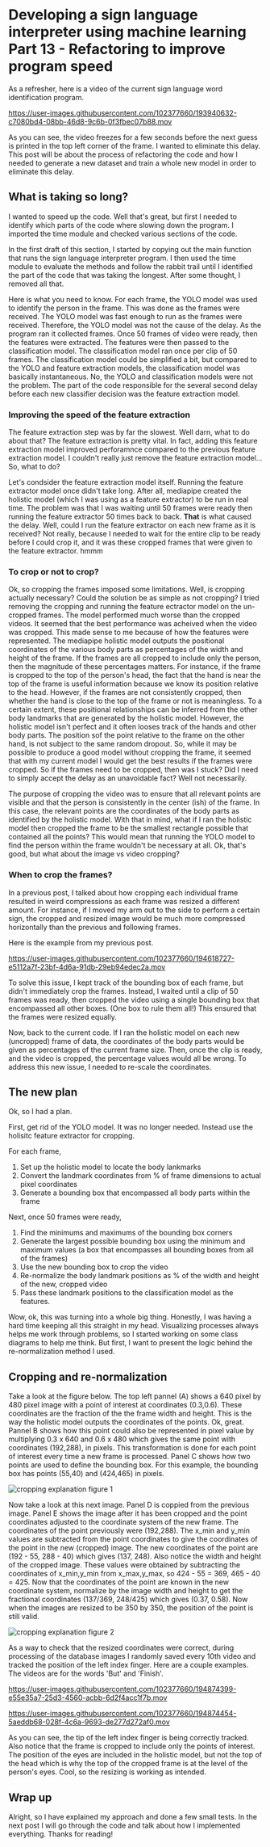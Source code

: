 # Developing a sign language interpreter using machine learning Part 13 - Refactoring to improve program speed

As a refresher, here is a video of the current sign language word identification program. 

https://user-images.githubusercontent.com/102377660/193940632-c7080bd4-08bb-46d8-9c6b-0f3fbec07b88.mov

As you can see, the video freezes for a few seconds before the next guess is printed in the top left corner of the frame. I wanted to eliminate this delay. 
This post will be about the process of refactoring the code and how I needed to generate a new dataset and train a whole new model in order to eliminate this delay. 

## What is taking so long? 

I wanted to speed up the code. Well that's great, but first I needed to identify which parts of the code where slowing down the program. I imported the time module and checked various sections of the code. 

In the first draft of this section, I started by copying out the main function that runs the sign language interpreter program. I then used the time module to evaluate the methods and follow the rabbit trail until I identified the part of the code that was taking the longest. After some thought, I removed all that. 

Here is what you need to know. For each frame, the YOLO model was used to identify the person in the frame. This was done as the frames were received. The YOLO model was fast enough to run as the frames were received. Therefore, the YOLO model was not the cause of the delay. As the program ran it collected frames. Once 50 frames of video were ready, then the features were extracted. The features were then passed to the classification model. The classification model ran once per clip of 50 frames. The classification model could be simplified a bit, but compared to the YOLO and feature extraction models, the classification model was basically instantaneous. No, the YOLO and classification models were not the problem. The part of the code responsible for the several second delay before each new classifier decision was the feature extraction model.

### Improving the speed of the feature extraction

The feature extraction step was by far the slowest. Well darn, what to do about that? The feature extraction is pretty vital. In fact, adding this feature extraction model improved perforamnce compared to the previous feature extraction model. I couldn't really just remove the feature extraction model... So, what to do? 

Let's condsider the feature extraction model itself. Running the feature extractor model once didn't take long. After all, mediapipe created the holistic model (which I was using as a feature extractor) to be run in real time. The problem was that I was waiting until 50 frames were ready then running the feature extractor 50 times back to back. **That** is what caused the delay. Well, could I run the feature extractor on each new frame as it is received? Not really, because I needed to wait for the entire clip to be ready before I could crop it, and it was these cropped frames that were given to the feature extractor. hmmm 

### To crop or not to crop?

Ok, so cropping the frames imposed some limitations. Well, is cropping actually necessary? Could the solution be as simple as not cropping? I tried removing the cropping and running the feature ectractor model on the un-cropped frames. The model performed much worse than the cropped videos. It seemed that the best performance was acheived when the video was cropped. This made sense to me because of how the features were represented. The mediapipe holistic model outputs the positional coordinates of the various body parts as percentages of the width and height of the frame. If the frames are all cropped to include only the person, then the magnitude of these percentages matters. For instance, if the frame is cropped to the top of the person's head, the fact that the hand is near the top of the frame is useful information because we know its position relative to the head. However, if the frames are not consistently cropped, then whether the hand is close to the top of the frame or not is meaningless. To a certain extent, these positional relationships can be inferred from the other body landmarks that are generated by the holistic model. However, the holistic model isn't perfect and it often looses track of the hands and other body parts. The position sof the point relative to the frame on the other hand, is not subject to the same random dropout. So, while it may be possible to produce a good model without cropping the frame, it seemed that with my current model I would get the best results if the frames were cropped. So if the frames need to be cropped, then was I stuck? Did I need to simply accept the delay as an unavoidable fact? Well not necessarily. 

The purpose of cropping the video was to ensure that all relevant points are visible and that the person is consistently in the center (ish) of the frame. 
In this case, the relevant points are the coordinates of the body parts as identified by the holistic model. 
With that in mind, what if I ran the holistic model then cropped the frame to be the smallest rectangle possible that contained all the points? 
This would mean that running the YOLO model to find the person within the frame wouldn't be necessary at all. Ok, that's good, but what about the image vs video cropping? 

### When to crop the frames?

In a previous post, I talked about how cropping each individual frame resulted in weird compressions as each frame was resized a different amount. 
For instance, if I moved my arm out to the side to perform a certain sign, the cropped and resized image would be much more compressed horizontally than the previous and following frames. 

Here is the example from my previous post. 

https://user-images.githubusercontent.com/102377660/194618727-e5112a7f-23bf-4d6a-91db-29eb94edec2a.mov


To solve this issue, I kept track of the bounding box of each frame, but didn't immediately crop the frames. 
Instead, I waited until a clip of 50 frames was ready, then cropped the video using a single bounding box that encompassed all other boxes. (One box to rule them all!) 
This ensured that the frames were resized equally. 

Now, back to the current code. If I ran the holistic model on each new (uncropped) frame of data, the coordinates of the body parts would be given as percentages of the current frame size. 
Then, once the clip is ready, and the video is cropped, the percentage values would all be wrong. To address this new issue, I needed to re-scale the coordinates. 

## The new plan

Ok, so I had a plan. 

First, get rid of the YOLO model. It was no longer needed. Instead use the holisitc feature extractor for cropping.

For each frame,
1. Set up the holistic model to locate the body lankmarks
2. Convert the landmark coordinates from % of frame dimensions to actual pixel coordinates
3. Generate a bounding box that encompassed all body parts within the frame

Next, once 50 frames were ready,
1. Find the minimums and maximums of the bounding box corners
2. Generate the largest possible bounding box using the minimum and maximum values (a box that encompasses all bounding boxes from all of the frames)
3. Use the new bounding box to crop the video
4. Re-normalize the body landmark positions as % of the width and height of the new, cropped video 
5. Pass these landmark positions to the classification model as the features. 

Wow, ok, this was turning into a whole big thing. Honestly, I was having a hard time keeping all this straight in my head. 
Visualizing processes always helps me work through problems, so I started working on some class diagrams to help me think. But first, I want to present the logic behind the re-normalization method I used. 

## Cropping and re-normalization

Take a look at the figure below. The top left pannel (A) shows a 640 pixel by 480 pixel image with a point of interest at coordinates (0.3,0.6). These coordinates are the fraction of the the frame width and height. This is the way the holistic model outputs the coordinates of the points. Ok, great. Pannel B shows how this point could also be represented in pixel value by multiplying 0.3 x 640 and 0.6 x 480 which gives the same point with coordinates (192,288), in pixels. This transformation is done for each point of interest every time a new frame is processed. Panel C shows how two points are used to define the bounding box. For this example, the bounding box has points (55,40) and (424,465) in pixels.

![cropping explanation figure 1](https://user-images.githubusercontent.com/102377660/194641285-00110c4d-0b44-4422-9069-5178552e32d4.png)

Now take a look at this next image. Panel D is coppied from the previous image. Panel E shows the image after it has been cropped and the point coordinates adjusted to the coordinate system of the new frame. The coordinates of the point previously were (192,288). The x_min and y_min values are subtracted from the point coordinates to give the coordinates of the point in the new (cropped) image. The new coordinates of the point are (192 - 55, 288 - 40) which gives (137, 248). Also notice the width and height of the cropped image. These values were obtained by subtracting the coordinates of x_min,y_min from x_max,y_max, so 424 - 55 = 369, 465 - 40 = 425. Now that the coordinates of the point are known in the new coordinate system, normalize by the image width and height to get the fractional coordinates (137/369, 248/425) which gives (0.37, 0.58). Now when the images are resized to be 350 by 350, the position of the point is still valid. 

![cropping explanation figure 2](https://user-images.githubusercontent.com/102377660/194643027-ebfd61da-79d8-4bc0-a975-c73870391c02.png)

As a way to check that the resized coordinates were correct, during processing of the database images I randomly saved every 10th video and tracked the position of the left index finger. Here are a couple examples. The videos are for the words 'But' and 'Finish'. 



https://user-images.githubusercontent.com/102377660/194874399-e55e35a7-25d3-4560-acbb-6d2f4acc1f7b.mov



https://user-images.githubusercontent.com/102377660/194874454-5aeddb68-028f-4c6a-9693-de277d272af0.mov



As you can see, the tip of the left index finger is being correctly tracked. Also notice that the frame is cropped to include only the points of interest. The position of the eyes are included in the holistic model, but not the top of the head which is why the top of the cropped frame is at the level of the person's eyes. Cool, so the resizing is working as intended. 

## Wrap up

Alright, so I have explained my approach and done a few small tests. In the next post I will go through the code and talk about how I implemented everything. 
Thanks for reading!

